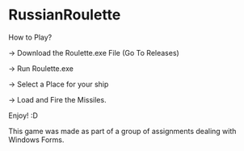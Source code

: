 # RussianRoulette
How to Play?

-> Download the Roulette.exe File (Go To Releases)

-> Run Roulette.exe

-> Select a Place for your ship

-> Load and Fire the Missiles.

Enjoy! :D

This game was made as part of a group of assignments dealing with Windows Forms.
